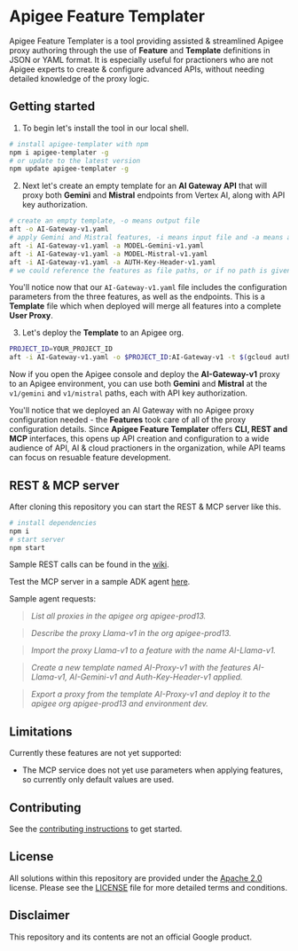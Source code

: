 # Apigee Feature Templater
Apigee Feature Templater is a tool providing assisted & streamlined Apigee proxy authoring through the use of **Feature** and **Template** definitions in JSON or YAML format. It is especially useful for practioners who are not Apigee experts to create & configure advanced APIs, without needing detailed knowledge of the proxy logic.

## Getting started
1. To begin let's install the tool in our local shell.
```sh
# install apigee-templater with npm
npm i apigee-templater -g
# or update to the latest version
npm update apigee-templater -g
```

2. Next let's create an empty template for an **AI Gateway API** that will proxy both **Gemini** and **Mistral** endpoints from Vertex AI, along with API key authorization.

```sh
# create an empty template, -o means output file
aft -o AI-Gateway-v1.yaml
# apply Gemini and Mistral features, -i means input file and -a means apply feature
aft -i AI-Gateway-v1.yaml -a MODEL-Gemini-v1.yaml
aft -i AI-Gateway-v1.yaml -a MODEL-Mistral-v1.yaml
aft -i AI-Gateway-v1.yaml -a AUTH-Key-Header-v1.yaml
# we could reference the features as file paths, or if no path is given it is attempted to fetch them from the repository/features directory in this repository.
```

You'll notice now that our `AI-Gateway-v1.yaml` file includes the configuration parameters from the three features, as well as the endpoints. This is a **Template** file which when deployed will merge all features into a complete **User Proxy**.

3. Let's deploy the **Template** to an Apigee org.

```sh
PROJECT_ID=YOUR_PROJECT_ID
aft -i AI-Gateway-v1.yaml -o $PROJECT_ID:AI-Gateway-v1 -t $(gcloud auth print-access-token)
```

Now if you open the Apigee console and deploy the **AI-Gateway-v1** proxy to an Apigee environment, you can use both **Gemini** and **Mistral** at the `v1/gemini` and `v1/mistral` paths, each with API key authorization.

You'll notice that we deployed an AI Gateway with no Apigee proxy configuration needed - the **Features** took care of all of the proxy configuration details. Since **Apigee Feature Templater** offers **CLI, REST and MCP** interfaces, this opens up API creation and configuration to a wide audience of API, AI & cloud practioners in the organization, while API teams can focus on resuable feature development.

## REST & MCP server
After cloning this repository you can start the REST & MCP server like this.
```sh
# install dependencies
npm i
# start server
npm start
```
Sample REST calls can be found in the [wiki](https://github.com/apigee/apigee-templater/wiki).

Test the MCP server in a sample ADK agent [here](https://apigee-templater-agent-609874082793.europe-west1.run.app).

Sample agent requests:

> *List all proxies in the apigee org apigee-prod13.*

> *Describe the proxy Llama-v1 in the org apigee-prod13.*

> *Import the proxy Llama-v1 to a feature with the name AI-Llama-v1.*

> *Create a new template named AI-Proxy-v1 with the features AI-Llama-v1, AI-Gemini-v1 and Auth-Key-Header-v1 applied.*

> *Export a proxy from the template AI-Proxy-v1 and deploy it to the apigee org apigee-prod13 and environment dev.*

## Limitations
Currently these features are not yet supported:
- The MCP service does not yet use parameters when applying features, so currently only default values are used.

## Contributing

See the [contributing instructions](./CONTRIBUTING.md) to get started.

## License

All solutions within this repository are provided under the
[Apache 2.0](https://www.apache.org/licenses/LICENSE-2.0) license.
Please see the [LICENSE](./LICENSE) file for more detailed terms and conditions.

## Disclaimer

This repository and its contents are not an official Google product.
